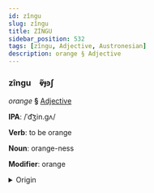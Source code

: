 ```yaml
---
id: zîngu
slug: zîngu
title: ZİNGU
sidebar_position: 532
tags: [zîngu, Adjective, Austronesian]
description: orange § Adjective
---
```


### zîngu&emsp;<span kind="abugida">ⱴ̃ɟꜿʃ</span>

*orange* **§** [Adjective](../../tags/Adjective)

**IPA**: /ˈd͡ʒin.gʌ/

**Verb**: to be orange

**Noun**: orange-ness

**Modifier**: orange

<details>
    <summary>Origin</summary>
    Malay jingga /d͡ʒiŋɡə/<br/>
    <em>Austronesian Language Family</em>
</details>